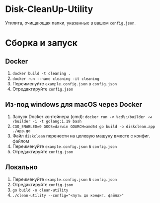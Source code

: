 # Disk-CleanUp-Utility
Утилита, очищающая папки, указанные в вашем `config.json`.

# Сборка и запуск
## Docker
1. `docker build -t cleaning .`
2. `docker run --name cleaning -it cleaning`
3. Переименуйте `example.config.json` в `config.json`
4. Отредактируйте `config.json`
## Из-под windows для macOS через Docker
1. Запуск Docker контейнера (cmd): `docker run -v %cd%:/builder -w /builder -i -t golang:1.19 bash`
2. `CGO_ENABLED=0 GOOS=darwin GOARCH=amd64 go build -o diskclean.app ./app.go`
3. Файл `diskclean` перенести на целевую машуну вместе с конфиг. файлом
4. Переименуйте `example.config.json` в `config.json`
5. Отредактируйте `config.json`
## Локально
1. Переименуйте `example.config.json` в `config.json`
2. Отредактируйте `config.json`
3. `go build -o clean-utility`
4. `./clean-utility --config="<путь до конфиг. файла>"`